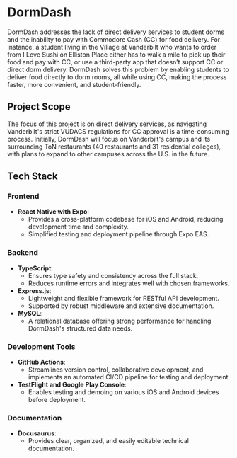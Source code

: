 # DormDash  

DormDash addresses the lack of direct delivery services to student dorms and the inability to pay with Commodore Cash (CC) for food delivery. For instance, a student living in the Village at Vanderbilt who wants to order from I Love Sushi on Elliston Place either has to walk a mile to pick up their food and pay with CC, or use a third-party app that doesn’t support CC or direct dorm delivery. DormDash solves this problem by enabling students to deliver food directly to dorm rooms, all while using CC, making the process faster, more convenient, and student-friendly.  

## Project Scope  
The focus of this project is on direct delivery services, as navigating Vanderbilt's strict VUDACS regulations for CC approval is a time-consuming process. Initially, DormDash will focus on Vanderbilt's campus and its surrounding ToN restaurants (40 restaurants and 31 residential colleges), with plans to expand to other campuses across the U.S. in the future.  

## Tech Stack  

### **Frontend**  
- **React Native with Expo**:  
  - Provides a cross-platform codebase for iOS and Android, reducing development time and complexity.  
  - Simplified testing and deployment pipeline through Expo EAS.  

### **Backend**  
- **TypeScript**:  
  - Ensures type safety and consistency across the full stack.  
  - Reduces runtime errors and integrates well with chosen frameworks.  
- **Express.js**:  
  - Lightweight and flexible framework for RESTful API development.  
  - Supported by robust middleware and extensive documentation.  
- **MySQL**:  
  - A relational database offering strong performance for handling DormDash's structured data needs.  

### **Development Tools**  
- **GitHub Actions**:  
  - Streamlines version control, collaborative development, and implements an automated CI/CD pipeline for testing and deployment.  
- **TestFlight and Google Play Console**:  
  - Enables testing and demoing on various iOS and Android devices before deployment.  

### **Documentation**  
- **Docusaurus**:  
  - Provides clear, organized, and easily editable technical documentation.  
